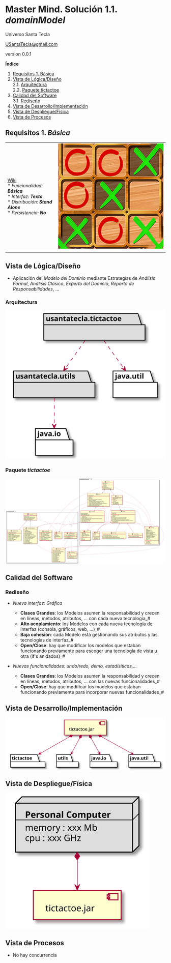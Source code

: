 # Master Mind. Solución 1.1. *domainModel*
Universo Santa Tecla 

[USantaTecla@gmail.com](mailto:USantaTecla@gmail.com)

version 0.0.1

**Índice**
1. [Requisitos 1. Básica](#id1)
2. [Vista de Lógica/Diseño](#id2)  
    2.1. [Arquitectura](#id2.1)     
    2.2. [Paquete tictactoe](#id2.2)  
3. [Calidad del Software](#id3)  
    3.1. [Rediseño](#id3.1)  
4. [Vista de Desarrollo/Implementación](#id4)
5. [Vista de Despliegue/Física](#id5)
6. [Vista de Procesos](#id6)

## Requisitos 1. *Básica*<a name="id1"></a>

|  |  |
| :------- | :------: | 
| [Wiki](https://en.wikipedia.org/wiki/Tic-tac-toe)  <br/>* _Funcionalidad: **Básica**_<br/>  * _Interfaz: **Texto**_<br/>  * _Distribución: **Stand Alone**_<br/>  * _Persistencia: **No**_<br/> | ![Texto alternativo](./docs/images/Dibujo.jpg) | 
|  |  |

## Vista de Lógica/Diseño<a name="id2"></a>

- Aplicación del *Modelo del Dominio* mediante Estrategias de *Análisis Formal*, *Análisis Clásico*, *Experto del Dominio*, *Reparto de Responsabilidades*, ...

### Arquitectura<a name="id2.1"></a>
![Texto alternativo](./docs/diagrams/out/arquitectura/arquitectura.svg)

### Paquete _tictactoe_<a name="id2.2"></a>
![Texto alternativo](./docs/diagrams/out/paquetes/tictactoe.svg)

## Calidad del Software<a name="id3"></a>
### Rediseño<a name="id3.1"></a>

- _Nueva interfaz: Gráfica_
    * **Clases Grandes**: los Modelos asumen la responsabilidad y crecen en líneas, métodos, atributos, ... con cada nueva tecnología_#
    * **Alto acoplamiento**: los Modelos con cada nueva tecnología de interfaz (consola, gráficos, web, ...)_#
    * **Baja cohesión**: cada Modelo está gestionando sus atributos y las tecnologías de interfaz_#
    * **Open/Close**: hay que modificar los modelos que estaban funcionando previamente para escoger una tecnología de vista u otra (if's anidados)_#

- _Nuevas funcionalidades: undo/redo, demo, estadísiticas,..._
    * **Clases Grandes**: los Modelos asumen la responsabilidad y crecen en líneas, métodos, atributos, ... con las nuevas funcionalidades_#
    * **Open/Close**: hay que modificar los modelos que estaban funcionando previamente para incorporar nuevas funcionalidades_#

## Vista de Desarrollo/Implementación<a name="id4"></a>
![Texto alternativo](./docs/diagrams/out/vistas/desarrollo_implementacion.svg)

## Vista de Despliegue/Física<a name="id5"></a>
![Texto alternativo](./docs/diagrams/out/vistas/despliegue_fisica.svg)

## Vista de Procesos<a name="id6"></a>

- No hay concurrencia
